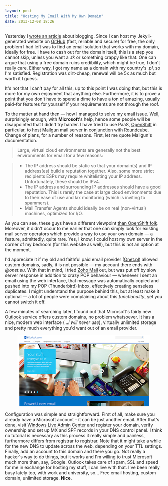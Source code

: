 ```yaml
---
layout: post
title: "Hosting My Email With My Own Domain"
date: 2013-12-08 18:26
---
```


Yesterday I [wrote an article](http://kubalojewski.pl/articles/blogging-experience) about blogging. Since I can host my Jekyll-generated website on [GitHub](http://github.com/) (fast, reliable and secure) for free, the only problem I had left was to find an email solution that works with my domain, ideally for free. I have to cash out for the domain itself, this is a step you cannot skip, unless you want a *.tk* or something crappy like that. One can argue that using a free domain ruins credibility, which might be true, I don't really care. Either way, I got my name as a domain with my country's *.pl*, so I'm satisfied. Registration was dirt-cheap, renewal will be 5x as much but worth it I guess.

It's not that I can't pay for all this, up to this point I was doing that, but this is more for my own enjoyment that anything else. Furthermore, it is to prove a point that you don't have to spend a dime to have a ton of amazing, usually paid-for features for yourself if your requirements are not through the roof.

To the matter at hand then &mdash; how I managed to solve my email issue. Well, surprisingly enough, with **Microsoft**'s help, hence some people will be disappointed that I didn't try harder. I have tried to use PaaS, [OpenShift](http://openshift.com/) in particular, to host [Mailgun](http://www.mailgun.com/) mail server in conjunction with [Roundcube](http://www.roundcube.net/). Change of plans, for a number of reasons. First, let me quote Mailgun's documentation.

> Large, virtual cloud environments are generally not the best environments for email for a few reasons:

> * The IP address should be static so that your domain(s) and IP address(es) build a reputation together. Also, some more strict recipients ESPs may require whitelisting your IP address. Unfortunately, these should be IPv4.
> * The IP address and surrounding IP addresses should have a good reputation. This is rarely the case at large cloud environments due to their ease of use and lax monitoring (which is inviting to spammers).
> * Mail Transfer Agents should ideally be on real (non-virtual) machines, optimized for I/O.

As you can see, these guys have a different viewpoint [than OpenShift folk](https://www.openshift.com/blogs/free-paas-email-server-with-roundcube). Moreover, it didn't occur to me earlier that one can simply look for existing mail server operators which provide a way to use your own domain &mdash; a feature, admittedly, quite rare. Yes, I know, I could host my own server in the corner of my bedroom (for this website as well), but this is not an option at the moment.

I'd appreciate it if my old and faithful paid email provider ([Onet.pl](http://onet.pl)) allowed custom domains, sadly, it is not possible &mdash; my account there ends with *@onet.eu*. With that in mind, I tried [Zoho Mail](https://www.zoho.com/mail/) out, but was put off by slow server response in addition to crazy POP behaviour &mdash; whenever I sent an email using the web interface, that message was automatically copied and pushed into my POP (Thunderbird) Inbox, effectively creating senseless duplicates. I might understand the purpose behind this, but at least make it optional &mdash; a lot of people were complaining about this *functionality*, yet you cannot switch it off.

A few minutes of searching later, I found out that Microsoft's fairly new [Outlook](http://www.microsoft.com/en-us/outlook-com/default.aspx) service offers custom domains, no problem whatsoever. It has a nice, modern web interface (*...I will never use*), virtually unlimited storage and pretty much everything you'd want out of an email provider.

<figure>
	<img src="/images/outlook.jpg">
</figure>

Configuration was simple and straightforward. First of all, make sure you already have a Microsoft account - it can be just another email. After that's done, visit [Windows Live Admin Center](https://domains.live.com/Signup/SignupDomain.aspx) and register your domain, verify ownership and set up MX and SPF records in your DNS control panel. I think no tutorial is necessary as this process it really simple and painless, furthermore differs from registrar to registrar. Note that it might take a while for the new DNS to update across the web, depending on your TTL settings. Finally, add an account to this domain and there you go. Not really a hacker's way to do things, but it works and I'm willing to trust Microsoft much more than, say, Google. Outlook takes care of spam, SSL and speed for me in exchange for hosting my stuff, I can live with that. I've been really busy lately too, with work and university, so... Free email hosting, custom domain, unlimited storage. **Nice**.
